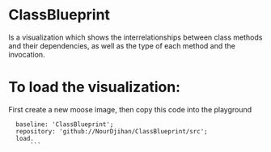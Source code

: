 # ClassBlueprint
Is a visualization which shows the interrelationships between class methods and their dependencies, as well as the type of each method and the invocation.
# To load the visualization:
First create a new moose image, then copy this code into the playground
``` Metacello new
  baseline: 'ClassBlueprint';
  repository: 'github://NourDjihan/ClassBlueprint/src';
  load.
      ```
